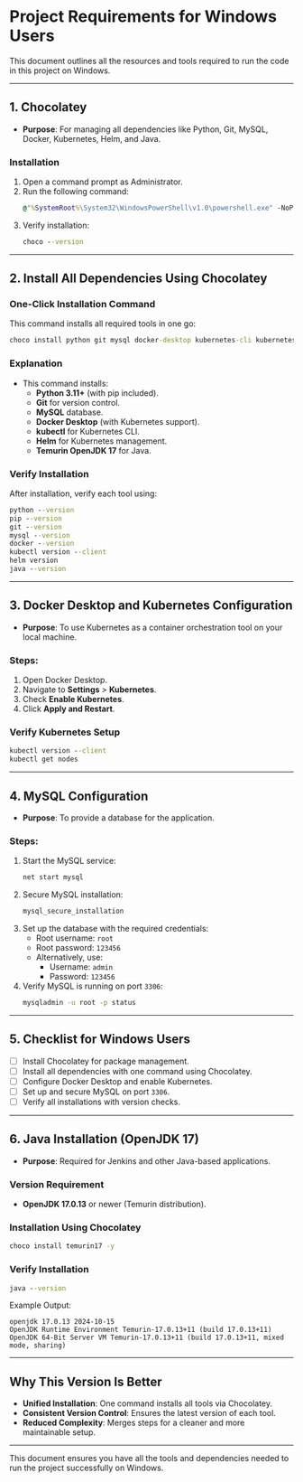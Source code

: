 
# Project Requirements for Windows Users

This document outlines all the resources and tools required to run the code in this project on Windows.

---

## **1. Chocolatey**
- **Purpose**: For managing all dependencies like Python, Git, MySQL, Docker, Kubernetes, Helm, and Java.

### **Installation**
1. Open a command prompt as Administrator.
2. Run the following command:
   ```cmd
   @"%SystemRoot%\System32\WindowsPowerShell\v1.0\powershell.exe" -NoProfile -InputFormat None -ExecutionPolicy Bypass -Command "Set-ExecutionPolicy Bypass -Scope Process -Force; [System.Net.ServicePointManager]::SecurityProtocol = [System.Net.ServicePointManager]::SecurityProtocol -bor 3072; iex ((New-Object System.Net.WebClient).DownloadString('https://community.chocolatey.org/install.ps1'))" && SET "PATH=%PATH%;%ALLUSERSPROFILE%\chocolatey\bin"
   ```
3. Verify installation:
   ```cmd
   choco --version
   ```

---

## **2. Install All Dependencies Using Chocolatey**

### **One-Click Installation Command**
This command installs all required tools in one go:
```cmd
choco install python git mysql docker-desktop kubernetes-cli kubernetes-helm temurin17 -y
```

### **Explanation**
- This command installs:
  - **Python 3.11+** (with pip included).
  - **Git** for version control.
  - **MySQL** database.
  - **Docker Desktop** (with Kubernetes support).
  - **kubectl** for Kubernetes CLI.
  - **Helm** for Kubernetes management.
  - **Temurin OpenJDK 17** for Java.

### **Verify Installation**
After installation, verify each tool using:
```cmd
python --version
pip --version
git --version
mysql --version
docker --version
kubectl version --client
helm version
java --version
```

---

## **3. Docker Desktop and Kubernetes Configuration**
- **Purpose**: To use Kubernetes as a container orchestration tool on your local machine.

### **Steps:**
1. Open Docker Desktop.
2. Navigate to **Settings** > **Kubernetes**.
3. Check **Enable Kubernetes**.
4. Click **Apply and Restart**.

### **Verify Kubernetes Setup**
```cmd
kubectl version --client
kubectl get nodes
```

---

## **4. MySQL Configuration**
- **Purpose**: To provide a database for the application.

### **Steps:**
1. Start the MySQL service:
   ```cmd
   net start mysql
   ```
2. Secure MySQL installation:
   ```cmd
   mysql_secure_installation
   ```
3. Set up the database with the required credentials:
   - Root username: `root`
   - Root password: `123456`
   - Alternatively, use:
     - Username: `admin`
     - Password: `123456`
4. Verify MySQL is running on port `3306`:
   ```cmd
   mysqladmin -u root -p status
   ```

---

## **5. Checklist for Windows Users**
- [ ] Install Chocolatey for package management.
- [ ] Install all dependencies with one command using Chocolatey.
- [ ] Configure Docker Desktop and enable Kubernetes.
- [ ] Set up and secure MySQL on port `3306`.
- [ ] Verify all installations with version checks.

---

## **6. Java Installation (OpenJDK 17)**
- **Purpose**: Required for Jenkins and other Java-based applications.

### **Version Requirement**
- **OpenJDK 17.0.13** or newer (Temurin distribution).

### **Installation Using Chocolatey**
```cmd
choco install temurin17 -y
```

### **Verify Installation**
```cmd
java --version
```
Example Output:
```
openjdk 17.0.13 2024-10-15
OpenJDK Runtime Environment Temurin-17.0.13+11 (build 17.0.13+11)
OpenJDK 64-Bit Server VM Temurin-17.0.13+11 (build 17.0.13+11, mixed mode, sharing)
```

---

## **Why This Version Is Better**
- **Unified Installation**: One command installs all tools via Chocolatey.
- **Consistent Version Control**: Ensures the latest version of each tool.
- **Reduced Complexity**: Merges steps for a cleaner and more maintainable setup.

---

This document ensures you have all the tools and dependencies needed to run the project successfully on Windows.
